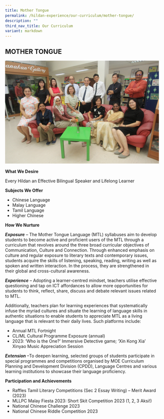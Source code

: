 ```yaml
---
title: Mother Tongue
permalink: /hildan-experience/our-curriculum/mother-tongue/
description: ""
third_nav_title: Our Curriculum
variant: markdown
---
```

MOTHER TONGUE
-------------

![MT Department](/images/Dept_MTL.jpg)

**What We Desire**

Every Hildan an Effective Bilingual Speaker and Lifelong Learner

**Subjects We Offer**

* Chinese Language
* Malay Language
* Tamil Language
* Higher Chinese

**How We Nurture**

**_Exposure_** – The Mother Tongue Language (MTL) syllabuses aim to develop students to become active and proficient users of the MTL through a curriculum that revolves around the three broad curricular objectives of Communication, Culture and Connection. Through enhanced emphasis on culture and regular exposure to literary texts and contemporary issues, students acquire the skills of listening, speaking, reading, writing as well as spoken and written interaction. In the process, they are strengthened in their global and cross-cultural awareness.

**_Experience_** – Adopting a learner-centred mindset, teachers utilise effective questioning and tap on ICT affordances to allow more opportunities for students to think, reflect, share, discuss and debate relevant issues related to MTL.  

Additionally, teachers plan for learning experiences that systematically infuse the myriad cultures and situate the learning of language skills in authentic situations to enable students to appreciate MTL as a living language that is relevant to their daily lives. Such platforms include:

* Annual MTL Fortnight
* CL/ML Cultural Programme Exposure (annual)
* 2023: ‘Who is the One?’ Immersive Detective game; ‘Xin Kong Xia’ Xinyao Music Appreciation Session

**_Extension_** –To deepen learning, selected groups of students participate in special programmes and competitions organised by MOE Curriculum Planning and Development Division (CPDD), Language Centres and various learning institutions to showcase their language proficiency. 

**Participation and Achievements**

* Raffles Tamil Literary Competitions (Sec 2 Essay Writing) – Merit Award (2023)
* MLLPC Malay Fiesta 2023: Short Skit Competition 2023 (1, 2, 3 Aksi!)
* National Chinese Challenge 2023
* National Chinese Riddle Competition 2023